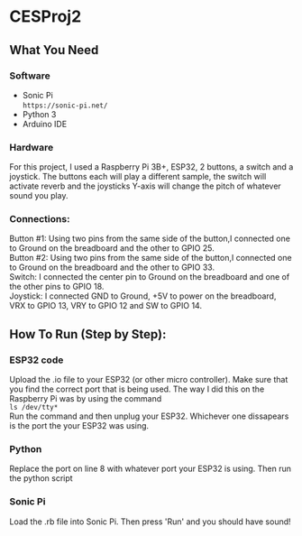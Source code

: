 # CESProj2

## What You Need 
### Software
- Sonic Pi<br />
`https://sonic-pi.net/`
- Python 3
- Arduino IDE<br />

### Hardware
For this project, I used a Raspberry Pi 3B+, ESP32, 2 buttons, a switch and a joystick. The buttons each will play a different sample, the switch will activate reverb and the joysticks Y-axis will change the pitch of whatever sound you play.
### Connections:
Button #1: Using two pins from the same side of the button,I connected one to Ground on the breadboard and the other to GPIO 25.<br/>
Button #2: Using two pins from the same side of the button,I connected one to Ground on the breadboard and the other to GPIO 33.<br/>
Switch: I connected the center pin to Ground on the breadboard and one of the other pins to GPIO 18.<br/>
Joystick: I connected GND to Ground, +5V to power on the breadboard, VRX to GPIO 13, VRY to GPIO 12 and SW to GPIO 14.<br/>
## How To Run (Step by Step):
### ESP32 code<br />
Upload the .io file to your ESP32 (or other micro controller). Make sure that you find the correct port that is being used. The way I did this on the Raspberry Pi was by using the command <br/>
`ls /dev/tty*`<br/>
Run the command and then unplug your ESP32. Whichever one dissapears is the port the your ESP32 was using.
### Python
Replace the port on line 8 with whatever port your ESP32 is using. Then run the python script
### Sonic Pi
Load the .rb file into Sonic Pi. Then press 'Run' and you should have sound!

